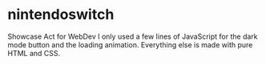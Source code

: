 # nintendoswitch
Showcase Act for WebDev
I only used a few lines of JavaScript for the dark mode button and the loading animation. Everything else is made with pure HTML and CSS.
